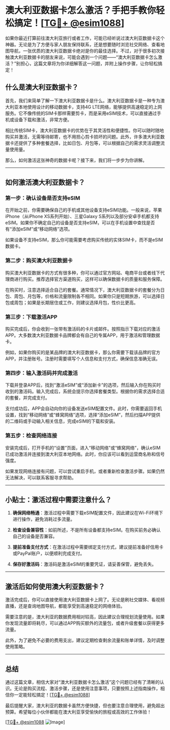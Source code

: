 # 澳大利亚数据卡怎么激活？手把手教你轻松搞定！[[TG💪+ @esim1088](https://t.me/s/esim1088)]

如果你最近打算前往澳大利亚旅行或者工作，可能已经听说过澳大利亚数据卡这个神器。无论是为了方便与家人朋友保持联系，还是想要随时浏览社交网络、查看地图导航，一张优质的澳大利亚数据卡绝对是你的最佳选择。不过，对于很多初次接触澳大利亚数据卡的朋友来说，可能会遇到一个问题——“澳大利亚数据卡怎么激活？”别担心，这篇文章将为你详细解答这一问题，并附上操作步骤，让你轻松搞定！

## 什么是澳大利亚数据卡？

首先，我们来简单了解一下澳大利亚数据卡是什么。澳大利亚数据卡是一种专为澳大利亚本地使用设计的移动数据卡，支持4G LTE网络，能够提供高速稳定的上网服务。它不像传统的SIM卡那样需要剪卡，而是采用eSIM技术，可以直接通过手机或设备下载和激活，非常方便。

相比传统SIM卡，澳大利亚数据卡的优势在于其灵活性和便捷性。你可以随时随地购买并激活，无需等待邮寄，也不用担心剪卡损坏的问题。此外，许多澳大利亚数据卡还提供了多种套餐选择，比如日包、月包等，可以根据自己的需求灵活调整流量使用量。

那么，如何激活这张神奇的数据卡呢？接下来，我们将一步步为你讲解。

---

## 如何激活澳大利亚数据卡？

### 第一步：确认设备是否支持eSIM

在开始之前，你需要确保自己的手机或其他设备支持eSIM功能。一般来说，苹果iPhone（从iPhone XS系列开始）、三星Galaxy S系列以及部分安卓手机都支持eSIM。如果你不确定自己的设备是否支持eSIM，可以在手机设置中查找是否有“添加eSIM”或“移动网络”选项。

如果设备不支持eSIM，那么你可能需要考虑购买传统的实体SIM卡，而不是eSIM数据卡。

### 第二步：购买澳大利亚数据卡

购买澳大利亚数据卡的方式有很多种，你可以通过官方网站、电商平台或者线下代理商进行购买。推荐选择官方渠道购买，这样可以确保数据卡的质量和服务保障。

在购买时，注意选择适合自己的套餐。通常情况下，澳大利亚数据卡的套餐分为日包、周包、月包等，价格和流量限制各不相同。如果你只是短期旅游，可以选择日包或周包；如果是长期居住或工作，则建议选择月包，性价比更高。

### 第三步：下载激活APP

购买完成后，你会收到一张带有激活码的卡片或邮件。按照指示下载对应的激活APP。大多数澳大利亚数据卡品牌都会有自己的专属APP，用于激活和管理数据卡。

例如，如果你购买的是某品牌的澳大利亚数据卡，那么你需要下载该品牌的官方APP，并注册账号。注册时需要填写个人信息和支付方式，确保信息准确无误。

### 第四步：输入激活码并完成激活

下载并登录APP后，找到“激活eSIM”或“添加新卡”的选项，然后输入你在购买时收到的激活码。输入完成后，系统会提示你选择套餐类型。根据你的需求选择合适的套餐，并完成支付。

支付成功后，APP会自动向你的设备发送eSIM配置文件。此时，你需要返回手机设置，找到“移动网络”或“蜂窝网络”选项，选择“添加eSIM”，然后扫描APP提供的二维码或手动输入相关信息，完成eSIM的下载和安装。

### 第五步：检查网络连接

安装完成后，打开手机的“设置”页面，进入“移动网络”或“蜂窝网络”，确认eSIM已成功激活并连接到澳大利亚本地网络。此时，你应该可以看到运营商名称和信号强度。

如果发现网络连接有问题，可以尝试重启手机，或者重新检查激活步骤。如果仍然无法解决，可以联系客服寻求帮助。

---

## 小贴士：激活过程中需要注意什么？

1. **确保网络畅通**：激活过程中需要下载eSIM配置文件，因此建议在Wi-Fi环境下进行操作，避免消耗过多流量。
   
2. **检查设备兼容性**：如前所述，不是所有设备都支持eSIM。在购买前务必确认自己的设备是否兼容。

3. **提前准备支付方式**：在激活过程中需要绑定支付方式，建议提前准备好信用卡或PayPal账户，以便顺利完成支付。

4. **保存好激活码**：激活码是激活eSIM的重要凭证，请妥善保管，避免丢失。

---

## 激活后如何使用澳大利亚数据卡？

激活完成后，你可以直接使用澳大利亚数据卡上网了。无论是刷社交媒体、看视频直播，还是查询地图导航，都能享受到高速稳定的网络体验。

需要注意的是，澳大利亚的数据费用相对较高，因此建议合理规划流量使用。如果你发现流量即将耗尽，可以通过APP购买额外的流量包，或者升级套餐以获得更多流量。

此外，为了避免不必要的费用支出，建议定期检查剩余流量和账单详情，及时调整使用策略。

---

## 总结

通过这篇文章，相信大家对“澳大利亚数据卡怎么激活”这个问题已经有了清晰的认识。无论是购买流程、激活步骤，还是使用注意事项，只要按照上述指南操作，相信你一定能轻松搞定！[[TG💪+ @esim1088](https://t.me/s/esim1088)]

最后提醒大家，澳大利亚的数据卡虽然方便快捷，但也要注意合理使用，避免超出预算。希望每位小伙伴都能在澳大利亚享受愉快的旅程或高效的工作体验！

[[TG💪+ @esim1088](https://t.me/s/esim1088) ![Image](https://i.postimg.cc/4NQfJmqS/Snipaste-2025-05-13-00-14-12.png)]